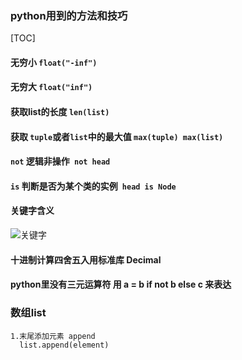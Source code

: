 ### python用到的方法和技巧



[TOC]

#### 无穷小 `float("-inf")`
#### 无穷大 `float("inf")`
#### 获取list的长度 `len(list)`
#### 获取 `tuple`或者`list`中的最大值 `max(tuple) max(list) `
#### `not` 逻辑非操作` not head`
#### `is` 判断是否为某个类的实例` head is Node`
#### 关键字含义
 ![关键字](https://images2018.cnblogs.com/blog/1271484/201809/1271484-20180912105808480-1229914964.png)

#### 十进制计算四舍五入用标准库 Decimal


#### python里没有三元运算符 用 a = b  if not b else c 来表达


### 数组list

```
1.末尾添加元素 append
  list.append(element)
```